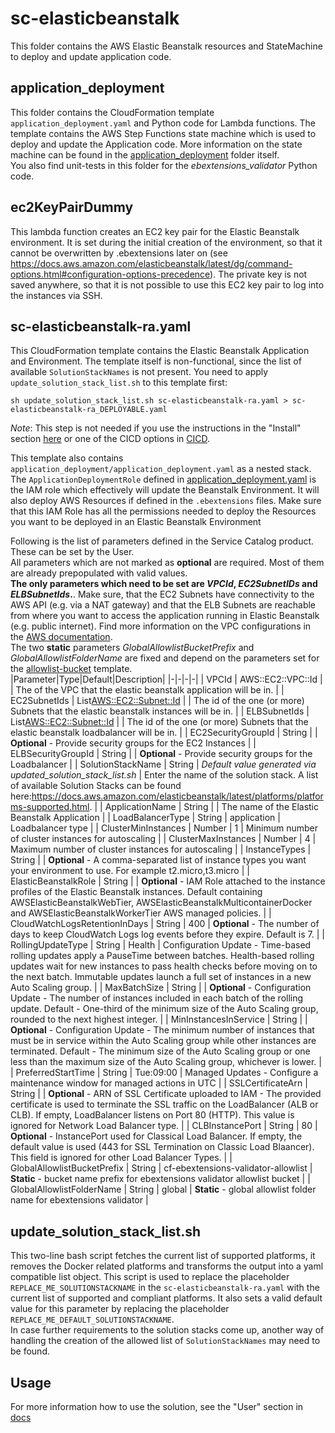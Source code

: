 # sc-elasticbeanstalk

This folder contains the AWS Elastic Beanstalk resources and StateMachine to deploy and update application code.  

## application_deployment

This folder contains the CloudFormation template `application_deployment.yaml` and Python code for Lambda functions. The template contains the AWS Step Functions state machine which is used to deploy and update the Application code. More information on the state machine can be found in the [application_deployment](application_deployment) folder itself.  
You also find unit-tests in this folder for the *ebextensions_validator* Python code.

## ec2KeyPairDummy

This lambda function creates an EC2 key pair for the Elastic Beanstalk environment. It is set during the initial creation of the environment, so that it cannot be overwritten by .ebextensions later on (see https://docs.aws.amazon.com/elasticbeanstalk/latest/dg/command-options.html#configuration-options-precedence). The private key is not saved anywhere, so that it is not possible to use this EC2 key pair to log into the instances via SSH.

## sc-elasticbeanstalk-ra.yaml

This CloudFormation template contains the Elastic Beanstalk Application and Environment. The template itself is non-functional, since the list of available `SolutionStackNames` is not present. You need to apply `update_solution_stack_list.sh` to this template first:

```
sh update_solution_stack_list.sh sc-elasticbeanstalk-ra.yaml > sc-elasticbeanstalk-ra_DEPLOYABLE.yaml
```
*Note*: This step is not needed if you use the instructions in the "Install" section [here](/README.md) or one of the CICD options in [CICD](../CICD).

This template also contains `application_deployment/application_deployment.yaml` as a nested stack.  
The `ApplicationDeploymentRole` defined in [application_deployment.yaml](application_deployment/application_deployment.yaml) is the IAM role which effectively will update the Beanstalk Environment. It will also deploy AWS Resources if defined in the `.ebextensions` files. Make sure that this IAM Role has all the permissions needed to deploy the Resources you want to be deployed in an Elastic Beanstalk Environment

Following is the list of parameters defined in the Service Catalog product. These can be set by the User.  
All parameters which are not marked as **optional** are required. Most of them are already prepopulated with valid values.  
**The only parameters which need to be set are *VPCId*, *EC2SubnetIDs* and *ELBSubnetIds*.**. Make sure, that the EC2 Subnets have connectivity to the AWS API (e.g. via a NAT gateway) and that the ELB Subnets are reachable from where you want to access the application running in Elastic Beanstalk (e.g. public internet). Find more information on the VPC configurations in the [AWS documentation](https://docs.aws.amazon.com/elasticbeanstalk/latest/dg/vpc.html).  
The two **static** parameters *GlobalAllowlistBucketPrefix* and *GlobalAllowlistFolderName* are fixed and depend on the parameters set for the [allowlist-bucket](../allowlist-bucket) template.  
|Parameter|Type|Default|Description|
|-|-|-|-|
| VPCId | AWS::EC2::VPC::Id  | | The of the VPC that the elastic beanstalk application will be in. |
| EC2SubnetIds | List<AWS::EC2::Subnet::Id>  | | The id of the one (or more) Subnets that the elastic beanstalk instances will be in. |
| ELBSubnetIds | List<AWS::EC2::Subnet::Id>  | | The id of the one (or more) Subnets that the elastic beanstalk loadbalancer will be in. |
| EC2SecurityGroupId | String  | | **Optional** - Provide security groups for the EC2 Instances |
| ELBSecurityGroupId | String  | | **Optional** - Provide security groups for the Loadbalancer |
| SolutionStackName | String | *Default value generated via updated_solution_stack_list.sh* | Enter the name of the solution stack. A list of available Solution Stacks can be found here:https://docs.aws.amazon.com/elasticbeanstalk/latest/platforms/platforms-supported.html. |
| ApplicationName | String  | | The name of the Elastic Beanstalk Application |
| LoadBalancerType | String | application | Loadbalancer type |
| ClusterMinInstances | Number | 1 | Minimum number of cluster instances for autoscaling |
| ClusterMaxInstances | Number | 4 | Maximum number of cluster instances for autoscaling |
| InstanceTypes | String | | **Optional** - A comma-separated list of instance types you want your environment to use. For example t2.micro,t3.micro |
| ElasticBeanstalkRole | String | | **Optional** - IAM Role attached to the instance profiles of the Elastic Beanstalk instances. Default containing AWSElasticBeanstalkWebTier, AWSElasticBeanstalkMulticontainerDocker and AWSElasticBeanstalkWorkerTier AWS managed policies. |
| CloudWatchLogsRetentionInDays | String | 400 | **Optional** - The number of days to keep CloudWatch Logs log events before they expire. Default is 7. |
| RollingUpdateType | String | Health | Configuration Update - Time-based rolling updates apply a PauseTime between batches. Health-based rolling updates wait for new instances to pass health checks before moving on to the next batch. Immutable updates launch a full set of instances in a new Auto Scaling group. |
| MaxBatchSize | String | | **Optional** - Configuration Update - The number of instances included in each batch of the rolling update. Default - One-third of the minimum size of the Auto Scaling group, rounded to the next highest integer. |
| MinInstancesInService | String | | **Optional** - Configuration Update - The minimum number of instances that must be in service within the Auto Scaling group while other instances are terminated. Default - The minimum size of the Auto Scaling group or one less than the maximum size of the Auto Scaling group, whichever is lower. |
| PreferredStartTime | String | Tue:09:00 | Managed Updates - Configure a maintenance window for managed actions in UTC |
| SSLCertificateArn | String | | **Optional** - ARN of SSL Certificate uploaded to IAM - The provided certificate is used to terminate the SSL traffic on the LoadBalancer (ALB or CLB). If empty, LoadBalancer listens on Port 80 (HTTP). This value is ignored for Network Load Balancer type. |
| CLBInstancePort | String | 80 | **Optional** - InstancePort used for Classical Load Balancer. If empty, the default value is used (443 for SSL Termination on Classic Load Blaancer). This field is ignored for other Load Balancer Types. |
| GlobalAllowlistBucketPrefix | String | cf-ebextensions-validator-allowlist | **Static** - bucket name prefix for ebextensions validator allowlist bucket |
| GlobalAllowlistFolderName | String | global | **Static** - global allowlist folder name for ebextensions validator |

## update_solution_stack_list.sh

This two-line bash script fetches the current list of supported platforms, it removes the Docker related platforms and transforms the output into a yaml compatible list object. This script is used to replace the placeholder `REPLACE_ME_SOLUTIONSTACKNAME` in the `sc-elasticbeanstalk-ra.yaml` with the current list of supported and compliant platforms. It also sets a valid default value for this parameter by replacing the placeholder `REPLACE_ME_DEFAULT_SOLUTIONSTACKNAME`.  
In case further requirements to the solution stacks come up, another way of handling the creation of the allowed list of `SolutionStackNames` may need to be found.

## Usage

For more information how to use the solution, see the "User" section in [docs](../docs)
